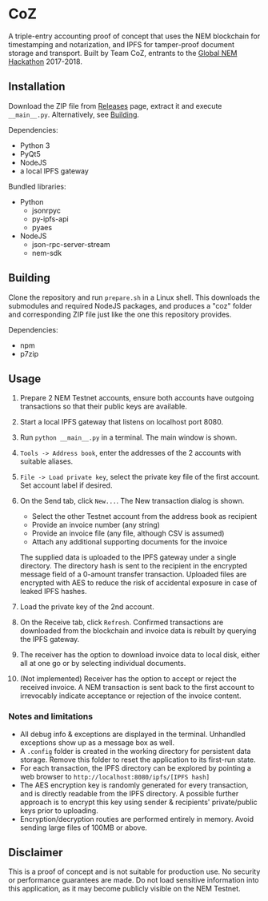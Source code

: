 # CoZ

A triple-entry accounting proof of concept that uses the NEM blockchain for timestamping and notarization, and IPFS for tamper-proof document storage and transport.
Built by Team CoZ, entrants to the [Global NEM Hackathon](https://hackathon.nem.io/) 2017-2018.

## Installation
Download the ZIP file from [Releases](https://github.com/wayne0811/coz/releases) page, extract it and execute `__main__.py`.
Alternatively, see [Building](#building).

Dependencies:
- Python 3
- PyQt5
- NodeJS
- a local IPFS gateway

Bundled libraries:
- Python
  - jsonrpyc
  - py-ipfs-api
  - pyaes
- NodeJS
  - json-rpc-server-stream
  - nem-sdk

## Building
Clone the repository  and run `prepare.sh` in a Linux shell.
This downloads the submodules and required NodeJS packages, and produces a "coz" folder and corresponding ZIP file just like the one this repository provides. 

Dependencies:
- npm
- p7zip

## Usage
1. Prepare 2 NEM Testnet accounts, ensure both accounts have outgoing transactions so that their public keys are available.
2. Start a local IPFS gateway that listens on localhost port 8080.
3. Run `python __main__.py` in a terminal. The main window is shown.
4. `Tools -> Address book`, enter the addresses of the 2 accounts with suitable aliases.
5. `File -> Load private key`, select the private key file of the first account. Set account label if desired.
6. On the Send tab, click `New...`. The New transaction dialog is shown.
   - Select the other Testnet account from the address book as recipient
   - Provide an invoice number (any string)
   - Provide an invoice file (any file, although CSV is assumed)
   - Attach any additional supporting documents for the invoice

   The supplied data is uploaded to the IPFS gateway under a single directory.
   The directory hash is sent to the recipient in the encrypted message field of a 0-amount transfer transaction.
   Uploaded files are encrypted with AES to reduce the risk of accidental exposure in case of leaked IPFS hashes.

7. Load the private key of the 2nd account.
8. On the Receive tab, click `Refresh`. Confirmed transactions are downloaded from the blockchain and invoice data is rebuilt by querying the IPFS gateway.
9. The receiver has the option to download invoice data to local disk, either all at one go or by selecting individual documents.
10. (Not implemented) Receiver has the option to accept or reject the received invoice. A NEM transaction is sent back to the first account to irrevocably indicate acceptance or rejection of the invoice content.

### Notes and limitations
- All debug info & exceptions are displayed in the terminal. Unhandled exceptions show up as a message box as well.
- A `.config` folder is created in the working directory for persistent data storage. Remove this folder to reset the application to its first-run state.
- For each transaction, the IPFS directory can be explored by pointing a web browser to `http://localhost:8080/ipfs/[IPFS hash]`
- The AES encryption key is randomly generated for every transaction, and is directly readable from the IPFS directory. A possible further approach is to encrypt this key using sender & recipients' private/public keys prior to uploading.
- Encryption/decryption routies are performed entirely in memory. Avoid sending large files of 100MB or above.

## Disclaimer
This is a proof of concept and is not suitable for production use.
No security or performance guarantees are made.
Do not load sensitive information into this application, as it may become publicly visible on the NEM Testnet.

